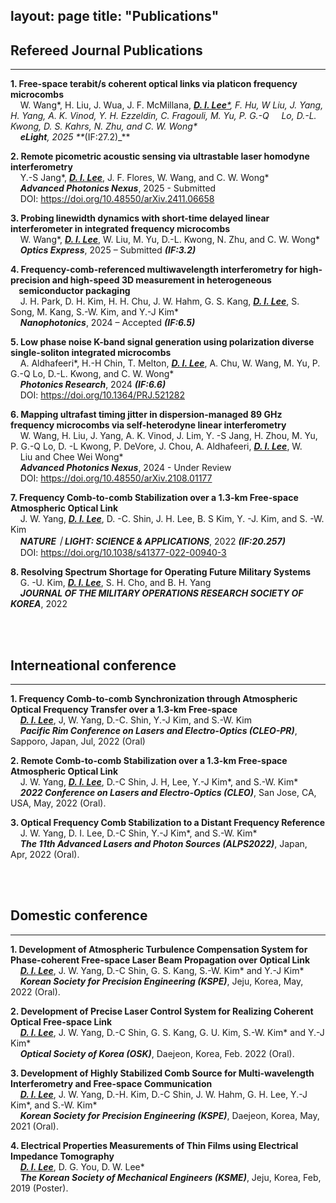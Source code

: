 layout: page
title: "Publications"
---

## Refereed Journal Publications
<hr/>

**1. Free-space terabit/s coherent optical links via platicon frequency microcombs**<br/>
&nbsp;&nbsp;&nbsp;&nbsp;W. Wang*, H. Liu, J. Wua, J. F. McMillana, _<u>**D. I. Lee***</u>, F. Hu, W Liu, J. Yang, H. Yang, A. K. Vinod, Y. H. Ezzeldin, C. Fragouli, M. Yu, P. G.-Q &nbsp;&nbsp;&nbsp;&nbsp;Lo, D.-L. Kwong, D. S. Kahrs, N. Zhu, and C. W. Wong*<br/>
&nbsp;&nbsp;&nbsp;&nbsp;**_eLight_**, 2025 **_(IF:27.2)_** <br/>

**2. Remote picometric acoustic sensing via ultrastable laser homodyne interferometry**<br/>
&nbsp;&nbsp;&nbsp;&nbsp;Y.-S Jang*, **_<u>D. I. Lee</u>_**, J. F. Flores, W. Wang, and C. W. Wong* <br/>
&nbsp;&nbsp;&nbsp;&nbsp;**_Advanced Photonics Nexus_**, 2025 - Submitted <br/>
&nbsp;&nbsp;&nbsp;&nbsp;DOI: https://doi.org/10.48550/arXiv.2411.06658<br/>

**3. Probing linewidth dynamics with short-time delayed linear interferometer in integrated frequency microcombs**<br/>
&nbsp;&nbsp;&nbsp;&nbsp;W. Wang*, **_<u>D. I. Lee</u>_**, W. Liu, M. Yu, D.-L. Kwong, N. Zhu, and C. W. Wong* <br/>
&nbsp;&nbsp;&nbsp;&nbsp;**_Optics Express_**, 2025 – Submitted **_(IF:3.2)_** <br/>

**4. Frequency-comb-referenced multiwavelength interferometry for high-precision and high-speed 3D measurement in heterogeneous &nbsp;&nbsp;&nbsp;&nbsp;semiconductor packaging**<br/>
&nbsp;&nbsp;&nbsp;&nbsp;J. H. Park, D. H. Kim, H. H. Chu, J. W. Hahm, G. S. Kang, **_<u>D. I. Lee</u>_**, S. Song, M. Kang, S.-W. Kim, and Y.-J Kim* <br/>
&nbsp;&nbsp;&nbsp;&nbsp;**_Nanophotonics_**, 2024 – Accepted **_(IF:6.5)_** <br/>

**5. Low phase noise K-band signal generation using polarization diverse single-soliton integrated microcombs**<br/>
&nbsp;&nbsp;&nbsp;&nbsp;A. Aldhafeeri*, H.-H Chin, T. Melton, **_<u>D. I. Lee</u>_**, A. Chu, W. Wang, M. Yu, P. G.-Q Lo, D.-L. Kwong, and C. W. Wong* <br/>
&nbsp;&nbsp;&nbsp;&nbsp;**_Photonics Research_**, 2024 **_(IF:6.6)_** <br/>
&nbsp;&nbsp;&nbsp;&nbsp;DOI: https://doi.org/10.1364/PRJ.521282<br/>

**6. Mapping ultrafast timing jitter in dispersion-managed 89 GHz frequency microcombs via self-heterodyne linear interferometry**<br/>
&nbsp;&nbsp;&nbsp;&nbsp;W. Wang, H. Liu, J. Yang, A. K. Vinod, J. Lim, Y. -S Jang, H. Zhou, M. Yu, P. G.-Q Lo, D. -L Kwong, P. DeVore, J. Chou, A. Aldhafeeri, **_<u>D. I. Lee</u>_**, W. &nbsp;&nbsp;&nbsp;&nbsp;Liu and Chee Wei Wong* <br/>
&nbsp;&nbsp;&nbsp;&nbsp;**_Advanced Photonics Nexus_**, 2024 - Under Review <br/>
&nbsp;&nbsp;&nbsp;&nbsp;DOI: https://doi.org/10.48550/arXiv.2108.01177<br/>

**7. Frequency Comb-to-comb Stabilization over a 1.3-km Free-space Atmospheric Optical Link**<br/>
&nbsp;&nbsp;&nbsp;&nbsp;J. W. Yang, **_<u>D. I. Lee</u>_**, D. -C. Shin, J. H. Lee, B. S Kim, Y. -J. Kim, and S. -W. Kim<br/>
&nbsp;&nbsp;&nbsp;&nbsp;**_NATURE｜LIGHT: SCIENCE & APPLICATIONS_**, 2022 **_(IF:20.257)_** <br/>
&nbsp;&nbsp;&nbsp;&nbsp;DOI: https://doi.org/10.1038/s41377-022-00940-3

**8. Resolving Spectrum Shortage for Operating Future Military Systems**<br/>
&nbsp;&nbsp;&nbsp;&nbsp;G. -U. Kim, **_<u>D. I. Lee</u>_**, S. H. Cho, and B. H. Yang<br/>
&nbsp;&nbsp;&nbsp;&nbsp;**_JOURNAL OF THE MILITARY OPERATIONS RESEARCH SOCIETY OF KOREA_**, 2022

<br/><br/>


## Interneational conference
<hr/>

**1. Frequency Comb-to-comb Synchronization through Atmospheric Optical Frequency Transfer over a 1.3-km Free-space**<br/>
&nbsp;&nbsp;&nbsp;&nbsp;**_<u>D. I. Lee</u>_**, J, W. Yang, D.-C. Shin, Y.-J Kim, and S.-W. Kim<br/>
&nbsp;&nbsp;&nbsp;&nbsp;**_Pacific Rim Conference on Lasers and Electro-Optics (CLEO-PR)_**, Sapporo, Japan, Jul, 2022 (Oral)

**2. Remote Comb-to-comb Stabilization over a 1.3-km Free-space Atmospheric Optical Link**<br/>
&nbsp;&nbsp;&nbsp;&nbsp;J. W. Yang, **_<u>D. I. Lee</u>_**, D.-C Shin, J. H, Lee, Y.-J Kim*, and S.-W. Kim*<br/>
&nbsp;&nbsp;&nbsp;&nbsp;**_2022 Conference on Lasers and Electro-Optics (CLEO)_**, San Jose, CA, USA, May, 2022 (Oral).


**3. Optical Frequency Comb Stabilization to a Distant Frequency Reference**<br/>
&nbsp;&nbsp;&nbsp;&nbsp;J. W. Yang, D. I. Lee, D.-C Shin, Y.-J Kim*, and S.-W. Kim*<br/>
&nbsp;&nbsp;&nbsp;&nbsp;**_The 11th Advanced Lasers and Photon Sources (ALPS2022)_**, Japan, Apr, 2022 (Oral).

<br/><br/>

## Domestic conference
<hr/>

**1. Development of Atmospheric Turbulence Compensation System for Phase-coherent Free-space Laser Beam Propagation over Optical Link**<br/>
&nbsp;&nbsp;&nbsp;&nbsp;**_<u>D. I. Lee</u>_**, J. W. Yang, D.-C Shin, G. S. Kang, S.-W. Kim* and Y.-J Kim*<br/>
&nbsp;&nbsp;&nbsp;&nbsp;**_Korean Society for Precision Engineering (KSPE)_**, Jeju, Korea, May, 2022 (Oral).

**2. Development of Precise Laser Control System for Realizing Coherent Optical Free-space Link**<br/>
&nbsp;&nbsp;&nbsp;&nbsp;**_<u>D. I. Lee</u>_**, J. W. Yang, D.-C Shin, G. S. Kang, G. U. Kim, S.-W. Kim* and Y.-J Kim*<br/>
&nbsp;&nbsp;&nbsp;&nbsp;**_Optical Society of Korea (OSK)_**, Daejeon, Korea, Feb. 2022 (Oral).

**3. Development of Highly Stabilized Comb Source for Multi-wavelength Interferometry and Free-space Communication**<br/>
&nbsp;&nbsp;&nbsp;&nbsp;**_<u>D. I. Lee</u>_**, J. W. Yang, D.-H. Kim, D.-C Shin, J. W. Hahm, G. H. Lee, Y.-J Kim*, and S.-W. Kim* <br/>
&nbsp;&nbsp;&nbsp;&nbsp;**_Korean Society for Precision Engineering (KSPE)_**, Daejeon, Korea, May, 2021 (Oral).

**4. Electrical Properties Measurements of Thin Films using Electrical Impedance Tomography**<br/>
&nbsp;&nbsp;&nbsp;&nbsp;**_<u>D. I. Lee</u>_**, D. G. You, D. W. Lee*<br/>
&nbsp;&nbsp;&nbsp;&nbsp;**_The Korean Society of Mechanical Engineers (KSME)_**, Jeju, Korea, Feb, 2019 (Poster).
